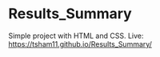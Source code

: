 # Results_Summary
Simple project with HTML and CSS. Live: https://tsham11.github.io/Results_Summary/
